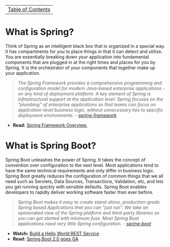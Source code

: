 <table><tr><td><a href="https://github.com/JahnelGroup/journey-through-spring">Table of Contents</a></td></tr></table>

What is Spring?
======

Think of Spring as an intelligent black box that is organized in a special way. It has compartments for you to place things in that it can detect and utilize. You are essentially breaking down your application into fundamental components that are plugged in at the right times and places for you by Spring. It is the orchestrator of your components that together make up your application.

> *The Spring Framework provides a comprehensive programming and configuration model for modern Java-based enterprise applications - on any kind of deployment platform. A key element of Spring is infrastructural support at the application level: Spring focuses on the "plumbing" of enterprise applications so that teams can focus on application-level business logic, without unnecessary ties to specific deployment environments. - *[spring-framework](https://projects.spring.io/spring-framework/)**

* **Read:** [Spring Framework Overview.](https://docs.spring.io/spring-framework/docs/current/spring-framework-reference/overview.html#overview)

What is Spring Boot?
======

Spring Boot unleashes the power of Spring. It takes the concept of convention over configuration to the next level. Most applications tend to have the same technical requirements and only differ in business logic. Spring Boot greatly reduces the configuration of common things that we all need such as Servlets, Data Sources, Transactions, Validation, etc, and lets you get running quickly with sensible defaults. Spring Boot enables developers to rapidly deliver working software faster than ever before.

> *Spring Boot makes it easy to create stand-alone, production-grade Spring based Applications that you can "just run". We take an opinionated view of the Spring platform and third-party libraries so you can get started with minimum fuss. Most Spring Boot applications need very little Spring configuration. - *[spring-boot](https://projects.spring.io/spring-boot/)**

* **Watch:** [Build a Hello World REST Service](https://www.youtube.com/watch?v=47xNBNd-LLI)
* **Read:** [Spring Boot 2.0 goes GA](https://spring.io/blog/2018/03/01/spring-boot-2-0-goes-ga)
